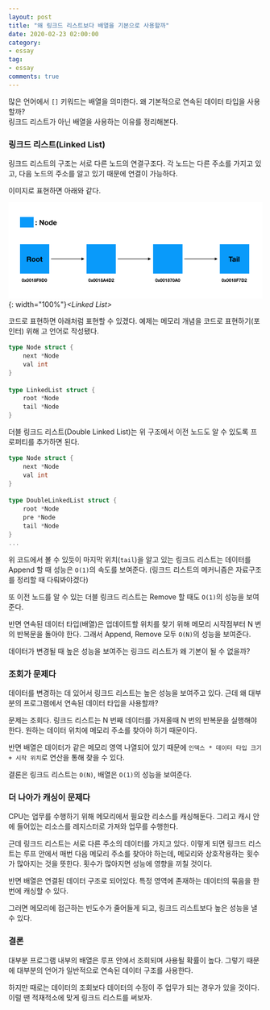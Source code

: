 ```yaml
---
layout: post
title: "왜 링크드 리스트보다 배열을 기본으로 사용할까"
date: 2020-02-23 02:00:00
category: 
- essay
tag: 
- essay
comments: true
---
```


많은 언어에서 `[]` 키워드는 배열을 의미한다. 왜 기본적으로 연속된 데이터 타입을 사용할까?  
링크드 리스트가 아닌 배열을 사용하는 이유를 정리해본다.


### 링크드 리스트(Linked List)
링크드 리스트의 구조는 서로 다른 노드의 연결구조다. 각 노드는 다른 주소를 가지고 있고, 다음 노드의 주소를 알고 있기 때문에 연결이 가능하다.

이미지로 표현하면 아래와 같다.

![Linked List](/assets/images/post/whyUseArrayInsteadOfList-linkedList.png){: width="100%"}*\<Linked List\>*

코드로 표현하면 아래처럼 표현할 수 있겠다. 예제는 메모리 개념을 코드로 표현하기(포인터) 위해 고 언어로 작성됐다.

```go
type Node struct {
    next *Node
    val int
}

type LinkedList struct {
    root *Node
    tail *Node
}
```

더블 링크드 리스트(Double Linked List)는 위 구조에서 이전 노드도 알 수 있도록 프로퍼티를 추가하면 된다.

```go
type Node struct {
    next *Node
    val int
}

type DoubleLinkedList struct {
    root *Node
    pre *Node
    tail *Node
}
...
```

위 코드에서 볼 수 있듯이 마지막 위치(`tail`)을 알고 있는 링크드 리스트는 데이터를 Append 할 때 성능은 `O(1)`의 속도를 보여준다. (링크드 리스트의 메커니즘은 자료구조를 정리할 때 다뤄봐야겠다)

또 이전 노드를 알 수 있는 더블 링크드 리스트는 Remove 할 때도 `O(1)`의 성능을 보여준다.

반면 연속된 데이터 타입(배열)은 업데이트할 위치를 찾기 위해 메모리 시작점부터 N 번의 반복문을 돌아야 한다. 그래서 Append, Remove 모두 `O(N)`의 성능을 보여준다.

데이터가 변경될 때 높은 성능을 보여주는 링크드 리스트가 왜 기본이 될 수 없을까?

### 조회가 문제다
데이터를 변경하는 데 있어서 링크드 리스트는 높은 성능을 보여주고 있다. 근데 왜 대부분의 프로그램에서 연속된 데이터 타입을 사용할까?

문제는 조회다. 링크드 리스트는 N 번째 데이터를 가져올때 N 번의 반복문을 실행해야 한다. 원하는 데이터 위치에 메모리 주소를 찾아야 하기 때문이다.

반면 배열은 데이터가 같은 메모리 영역 나열되어 있기 때문에 `인덱스 * 데이터 타입 크기 + 시작 위치`로 연산을 통해 찾을 수 있다.

결론은 링크드 리스트는 `O(N)`, 배열은 `O(1)`의 성능을 보여준다.

### 더 나아가 캐싱이 문제다
CPU는 업무를 수행하기 위해 메모리에서 필요한 리소스를 캐싱해둔다. 그리고 캐시 안에 들어있는 리소스를 레지스터로 가져와 업무를 수행한다.

근데 링크드 리스트는 서로 다른 주소의 데이터를 가지고 있다. 이렇게 되면 링크드 리스트는 루프 안에서 매번 다음 메모리 주소를 찾아야 하는데, 메모리와 상호작용하는 횟수가 많아지는 것을 뜻한다. 횟수가 많아지면 성능에 영향을 끼칠 것이다.

반면 배열은 연결된 데이터 구조로 되어있다. 특정 영역에 존재하는 데이터의 묶음을 한 번에 캐싱할 수 있다.

그러면 메모리에 접근하는 빈도수가 줄어들게 되고, 링크드 리스트보다 높은 성능을 낼 수 있다.

### 결론
대부분 프로그램 내부의 배열은 루프 안에서 조회되며 사용될 확률이 높다. 그렇기 때문에 대부분의 언어가 일반적으로 연속된 데이터 구조를 사용한다.

하지만 때로는 데이터의 조회보다 데이터의 수정이 주 업무가 되는 경우가 있을 것이다. 이럴 땐 적재적소에 맞게 링크드 리스트를 써보자.